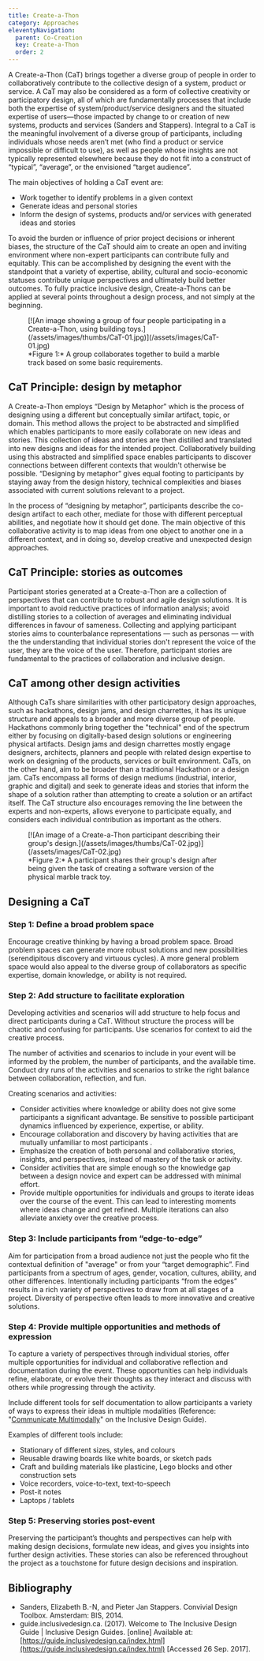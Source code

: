 ```yaml
---
title: Create-a-Thon
category: Approaches
eleventyNavigation:
  parent: Co-Creation
  key: Create-a-Thon
  order: 2
---
```

A Create-a-Thon (CaT) brings together a diverse group of people in order to collaboratively contribute to the
collective design of a system, product or service. A CaT may also be considered as a form of collective creativity or
participatory design, all of which are fundamentally processes that include both the expertise of
system/product/service designers and the situated expertise of users—those impacted by change to or creation of new
systems, products and services (Sanders and Stappers). Integral to a CaT is the meaningful involvement of a diverse
group of participants, including individuals whose needs aren’t met (who find a product or service impossible or
difficult to use), as well as people whose insights are not typically represented elsewhere because they do not fit
into a construct of “typical”, “average”, or the envisioned “target audience”.

The main objectives of holding a CaT event are:

* Work together to identify problems in a given context
* Generate ideas and personal stories
* Inform the design of systems, products and/or services with generated ideas and stories

To avoid the burden or influence of prior project decisions or inherent biases, the structure of the CaT should aim to
create an open and inviting environment where non-expert participants can contribute fully and equitably. This can be
accomplished by designing the event with the standpoint that a variety of expertise, ability, cultural and
socio-economic statuses contribute unique perspectives and ultimately build better outcomes. To fully practice
inclusive design, Create-a-Thons can be applied at several points throughout a design process, and not simply at the
beginning.

<figure>
[![An image showing a group of four people participating in a Create-a-Thon, using building toys.](/assets/images/thumbs/CaT-01.jpg)](/assets/images/CaT-01.jpg)
<figcaption>
*Figure 1:* A group collaborates together to build a marble track based on some basic requirements.</figcaption>
</figure>

## CaT Principle: design by metaphor

A Create-a-Thon employs “Design by Metaphor” which is the process of designing using a different but conceptually
similar artifact, topic, or domain. This method allows the project to be abstracted and simplified which enables
participants to more easily collaborate on new ideas and stories. This collection of ideas and stories are then
distilled and translated into new designs and ideas for the intended project. Collaboratively building using this
abstracted and simplified space enables participants to discover connections between different contexts that wouldn't
otherwise be possible. “Designing by metaphor” gives equal footing to participants by staying away from the design
history, technical complexities and biases associated with current solutions relevant to a project.

In the process of “designing by metaphor”, participants describe the co-design artifact to each other, mediate for
those with different perceptual abilities, and negotiate how it should get done. The main objective of this
collaborative activity is to map ideas from one object to another one in a different context, and in doing so, develop
creative and unexpected design approaches.

## CaT Principle: stories as outcomes

Participant stories generated at a Create-a-Thon are a collection of perspectives that can contribute to robust and
agile design solutions. It is important to avoid reductive practices of information analysis; avoid distilling stories
to a collection of averages and eliminating individual differences in favour of sameness. Collecting and applying
participant stories aims to counterbalance representations — such as personas — with the the understanding that
individual stories don't represent the voice of the user, they are the voice of the user. Therefore, participant
stories are fundamental to the practices of collaboration and inclusive design.

## CaT among other design activities

Although CaTs share similarities with other participatory design approaches, such as hackathons, design jams, and
design charrettes, it has its unique structure and appeals to a broader and more diverse group of people. Hackathons
commonly bring together the "technical" end of the spectrum either by focusing on digitally-based design solutions or
engineering physical artifacts. Design jams and design charrettes mostly engage designers, architects, planners and
people with related design expertise to work on designing of the products, services or built environment. CaTs, on the
other hand, aim to be broader than a traditional Hackathon or a design jam. CaTs encompass all forms of design mediums
(industrial, interior, graphic and digital) and seek to generate ideas and stories that inform the shape of a solution
rather than attempting to create a solution or an artifact itself. The CaT structure also encourages removing the line
between the experts and non-experts, allows everyone to participate equally, and considers each individual
contribution as important as the others.

<figure>
[![An image of a Create-a-Thon participant describing their group's design.](/assets/images/thumbs/CaT-02.jpg)](/assets/images/CaT-02.jpg)
<figcaption>
*Figure 2:* A participant shares their group's design after being given the task of creating a software version of the
physical marble track toy.</figcaption>
</figure>

## Designing a CaT

### Step 1: Define a broad problem space

Encourage creative thinking by having a broad problem space. Broad problem spaces can generate more robust solutions
and new possibilities (serendipitous discovery and virtuous cycles). A more general problem space would also appeal to
the diverse group of collaborators as specific expertise, domain knowledge, or ability is not required.

### Step 2: Add structure to facilitate exploration

Developing activities and scenarios will add structure to help focus and direct participants during a CaT. Without
structure the process will be chaotic and confusing for participants. Use scenarios for context to aid the creative
process.

The number of activities and scenarios to include in your event will be informed by the problem, the number of
participants, and the available time. Conduct dry runs of the activities and scenarios to strike the right balance
between collaboration, reflection, and fun.

Creating scenarios and activities:

* Consider activities where knowledge or ability does not give some participants a significant advantage. Be sensitive
to possible participant dynamics influenced by experience, expertise, or ability.
* Encourage collaboration and discovery by having activities that are mutually unfamiliar to most participants .
* Emphasize the creation of both personal and collaborative stories, insights, and perspectives, instead of mastery of
the task or activity.
* Consider activities that are simple enough so the knowledge gap between a design novice and expert can be addressed
with minimal effort.
* Provide multiple opportunities for individuals and groups to iterate ideas over the course of the event. This can
lead to interesting moments where ideas change and get refined. Multiple iterations can also alleviate anxiety over
the creative process.

### Step 3: Include participants from “edge-to-edge”

Aim for participation from a broad audience not just the people who fit the contextual definition of "average" or from
your “target demographic”. Find participants from a spectrum of ages, gender, vocation, cultures, ability, and other
differences. Intentionally including participants “from the edges”  results in a rich variety of perspectives to draw
from at all stages of a project. Diversity of perspective often leads to more innovative and creative solutions.

### Step 4: Provide multiple opportunities and methods of expression

To capture a variety of perspectives through individual stories, offer multiple opportunities for individual and
collaborative reflection and documentation during the event. These opportunities can help individuals refine,
elaborate, or evolve their thoughts as they interact and discuss with others while progressing through the activity.

Include different tools for self documentation to allow participants a variety of ways to express their ideas in
multiple modalities (Reference: "[Communicate Multimodally](https://guide.inclusivedesign.ca/practices/CommunicateMultimodally.html)"
on the Inclusive Design Guide).

Examples of different tools include:

* Stationary of different sizes, styles, and colours
* Reusable drawing boards like white boards, or sketch pads
* Craft and building materials like plasticine, Lego blocks and other construction sets
* Voice recorders, voice-to-text, text-to-speech
* Post-it notes
* Laptops / tablets

### Step 5: Preserving stories post-event

Preserving the participant’s thoughts and perspectives can help with making design decisions, formulate new ideas, and
gives you insights into further design activities. These stories can also be referenced throughout the project as a
touchstone for future design decisions and inspiration.

## Bibliography

* Sanders, Elizabeth B.-N, and Pieter Jan Stappers. Convivial Design Toolbox. Amsterdam: BIS, 2014.
* guide.inclusivedesign.ca. (2017). Welcome to The Inclusive Design Guide | Inclusive Design Guides. [online]
Available at: [https://guide.inclusivedesign.ca/index.html](https://guide.inclusivedesign.ca/index.html)
[Accessed 26 Sep. 2017].

